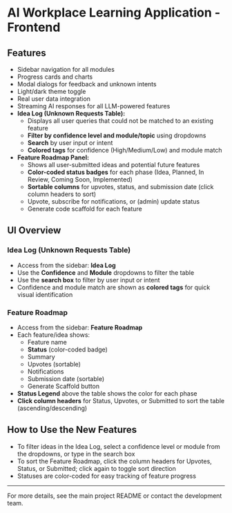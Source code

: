 # AI Workplace Learning Application - Frontend

## Features

- Sidebar navigation for all modules
- Progress cards and charts
- Modal dialogs for feedback and unknown intents
- Light/dark theme toggle
- Real user data integration
- Streaming AI responses for all LLM-powered features
- **Idea Log (Unknown Requests Table):**
  - Displays all user queries that could not be matched to an existing feature
  - **Filter by confidence level and module/topic** using dropdowns
  - **Search** by user input or intent
  - **Colored tags** for confidence (High/Medium/Low) and module match
- **Feature Roadmap Panel:**
  - Shows all user-submitted ideas and potential future features
  - **Color-coded status badges** for each phase (Idea, Planned, In Review, Coming Soon, Implemented)
  - **Sortable columns** for upvotes, status, and submission date (click column headers to sort)
  - Upvote, subscribe for notifications, or (admin) update status
  - Generate code scaffold for each feature

## UI Overview

### Idea Log (Unknown Requests Table)
- Access from the sidebar: **Idea Log**
- Use the **Confidence** and **Module** dropdowns to filter the table
- Use the **search box** to filter by user input or intent
- Confidence and module match are shown as **colored tags** for quick visual identification

### Feature Roadmap
- Access from the sidebar: **Feature Roadmap**
- Each feature/idea shows:
  - Feature name
  - **Status** (color-coded badge)
  - Summary
  - Upvotes (sortable)
  - Notifications
  - Submission date (sortable)
  - Generate Scaffold button
- **Status Legend** above the table shows the color for each phase
- **Click column headers** for Status, Upvotes, or Submitted to sort the table (ascending/descending)

## How to Use the New Features

- To filter ideas in the Idea Log, select a confidence level or module from the dropdowns, or type in the search box
- To sort the Feature Roadmap, click the column headers for Upvotes, Status, or Submitted; click again to toggle sort direction
- Statuses are color-coded for easy tracking of feature progress

---

For more details, see the main project README or contact the development team.

